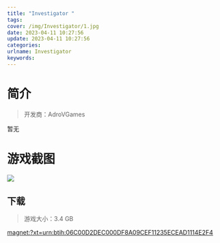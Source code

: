 ```yaml
---
title: "Investigator "
tags: 
cover: /img/Investigator/1.jpg
date: 2023-04-11 10:27:56
update: 2023-04-11 10:27:56
categories: 
urlname: Investigator
keywords: 
---
```

# 简介

> 开发商：AdroVGames

暂无

# 游戏截图

![](/img/Investigator/2.jpg)


## 下载

> 游戏大小：3.4 GB

[magnet:?xt=urn:btih:06C00D2DEC000DF8A09CEF11235ECEAD1114E2F4](magnet:?xt=urn:btih:06C00D2DEC000DF8A09CEF11235ECEAD1114E2F4)